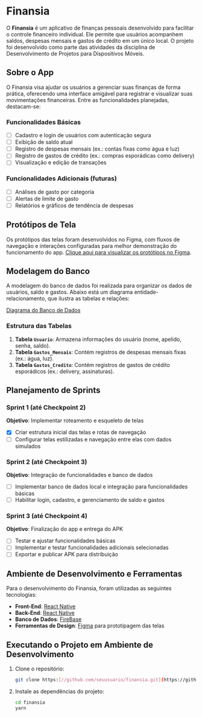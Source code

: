 # Finansia

O **Finansia** é um aplicativo de finanças pessoais desenvolvido para facilitar o controle financeiro individual. Ele permite que usuários acompanhem saldos, despesas mensais e gastos de crédito em um único local. O projeto foi desenvolvido como parte das atividades da disciplina de Desenvolvimento de Projetos para Dispositivos Móveis.

## Sobre o App

O Finansia visa ajudar os usuários a gerenciar suas finanças de forma prática, oferecendo uma interface amigável para registrar e visualizar suas movimentações financeiras. Entre as funcionalidades planejadas, destacam-se:

### Funcionalidades Básicas
- [ ] Cadastro e login de usuários com autenticação segura
- [ ] Exibição de saldo atual
- [ ] Registro de despesas mensais (ex.: contas fixas como água e luz)
- [ ] Registro de gastos de crédito (ex.: compras esporádicas como delivery)
- [ ] Visualização e edição de transações

### Funcionalidades Adicionais (futuras)
- [ ] Análises de gasto por categoria
- [ ] Alertas de limite de gasto
- [ ] Relatórios e gráficos de tendência de despesas

## Protótipos de Tela

Os protótipos das telas foram desenvolvidos no Figma, com fluxos de navegação e interações configuradas para melhor demonstração do funcionamento do app. [Clique aqui para visualizar os protótipos no Figma](https://www.figma.com/design/aUYQ6gTfruG362dDpeWoAp/FINANSIA?node-id=0-1&node-type=canvas&t=pwDuc94UxbT0paih-0).

## Modelagem do Banco

A modelagem do banco de dados foi realizada para organizar os dados de usuários, saldo e gastos. Abaixo está um diagrama entidade-relacionamento, que ilustra as tabelas e relações:

[Diagrama do Banco de Dados](https://app.diagrams.net/#HMaanux%2FFinansia%2Fmain%2FFInansia#%7B%22pageId%22%3A%223djKlx9JutFwW-Czxqdm%22%7D) 

### Estrutura das Tabelas
1. **Tabela `Usuario`**: Armazena informações do usuário (nome, apelido, senha, saldo).
2. **Tabela `Gastos_Mensais`**: Contém registros de despesas mensais fixas (ex.: água, luz).
3. **Tabela `Gastos_Credito`**: Contém registros de gastos de crédito esporádicos (ex.: delivery, assinaturas).

## Planejamento de Sprints

### Sprint 1 (até Checkpoint 2)
**Objetivo**: Implementar roteamento e esqueleto de telas
- [x] Criar estrutura inicial das telas e rotas de navegação
- [ ] Configurar telas estilizadas e navegação entre elas com dados simulados

### Sprint 2 (até Checkpoint 3)
**Objetivo**: Integração de funcionalidades e banco de dados
- [ ] Implementar banco de dados local e integração para funcionalidades básicas
- [ ] Habilitar login, cadastro, e gerenciamento de saldo e gastos

### Sprint 3 (até Checkpoint 4)
**Objetivo**: Finalização do app e entrega do APK
- [ ] Testar e ajustar funcionalidades básicas
- [ ] Implementar e testar funcionalidades adicionais selecionadas
- [ ] Exportar e publicar APK para distribuição

## Ambiente de Desenvolvimento e Ferramentas

Para o desenvolvimento do Finansia, foram utilizadas as seguintes tecnologias:
- **Front-End**: [React Native](https://reactnative.dev/)
- **Back-End**:  [React Native](https://reactnative.dev/)
- **Banco de Dados**: [FireBase](https://firebase.google.com/?hl=pt-br)
- **Ferramentas de Design**: [Figma](https://figma.com) para prototipagem das telas

## Executando o Projeto em Ambiente de Desenvolvimento

1. Clone o repositório:

    ```bash
    git clone https:[//github.com/seuusuario/finansia.git](https://github.com/Maanux/Finansia.git)
    ```

2. Instale as dependências do projeto:

    ```bash
    cd finansia
    yarn
    ```


